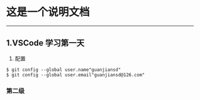 # 这是一个说明文档
****

## 1.VSCode 学习第一天
 1) 配置
   ```
   $ git config --global user.name"guanjiansd"
   $ git config --global user.email"guanjiansd@126.com"
   ```
### 第二级 


